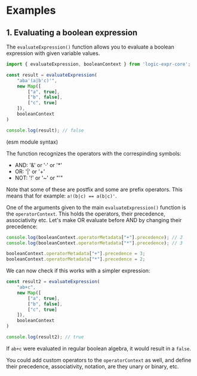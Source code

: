# Examples

## 1. Evaluating a boolean expression

The `evaluateExpression()` function allows you to evaluate a boolean expression with given variable values.

```javascript
import { evaluateExpression, booleanContext } from 'logic-expr-core';

const result = evaluateExpression(
    "aba'(a|b'c)'",
    new Map([
        ["a", true],
        ["b", false],
        ["c", true]
    ]),
    booleanContext
)

console.log(result); // false
```
(esm module syntax)

The function recognizes the operators with the correspinding symbols:

- AND: '&' or '·' or '*'
- OR: '|' or '+'
- NOT: '!' or '~' or "'"

Note that some of these are postfix and some are prefix operators. This means that for example: `a!(b|c) == a(b|c)'`.

One of the arguments given to the main `evaluateExpression()` function is the `operatorContext`.
This holds the operators, their precedence, associativity etc.
Let's make OR evaluate before AND by changing their precedence:

```javascript
console.log(booleanContext.operatorMetadata["+"].precedence); // 2
console.log(booleanContext.operatorMetadata["*"].precedence); // 3

booleanContext.operatorMetadata["+"].precedence = 3;
booleanContext.operatorMetadata["*"].precedence = 2;
```

We can now check if this works with a simpler expression:

```javascript
const result2 = evaluateExpression(
    "ab+c",
    new Map([
        ["a", true],
        ["b", false],
        ["c", true]
    ]),
    booleanContext
)

console.log(result2); // true
```

If `ab+c` were evaluated in regular boolean algebra, it would result in a `false`.

You could add custom operators to the `operatorContext` as well, and define their precedence, associativity, notation, are they unary or binary, etc.
